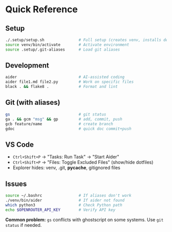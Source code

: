 # Quick Reference

## Setup
```bash
./.setup/setup.sh               # Full setup (creates venv, installs deps)
source venv/bin/activate        # Activate environment
source .setup/.git-aliases      # Load git aliases
```

## Development
```bash
aider                           # AI-assisted coding
aider file1.md file2.py         # Work on specific files
black . && flake8 .             # Format and lint
```

## Git (with aliases)
```bash
gs                              # git status
ga . && gcm "msg" && gp         # add, commit, push
gcb feature/name                # create branch
gdoc                            # quick doc commit+push
```

## VS Code
- `Ctrl+Shift+P` → "Tasks: Run Task" → "Start Aider"
- `Ctrl+Shift+P` → "Files: Toggle Excluded Files" (show/hide dotfiles)
- Explorer hides: venv, .git, __pycache__, gitignored files

## Issues
```bash
source ~/.bashrc                # If aliases don't work
./venv/bin/aider                # If aider not found
which python3                   # Check Python path
echo $OPENROUTER_API_KEY        # Verify API key
```

**Common problem:** `gs` conflicts with ghostscript on some systems. Use `git status` if needed.
